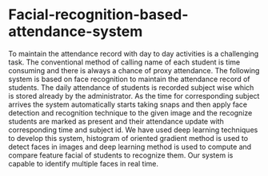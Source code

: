 # Facial-recognition-based-attendance-system
To maintain the attendance record with day to day activities is a challenging task. The conventional method of calling name of each student is time consuming and there is always a chance of proxy attendance. The following system is based on face recognition to maintain the attendance record of students. The daily attendance of students is recorded subject wise which is stored already by the administrator. As the time for corresponding subject arrives the system automatically starts taking snaps and then apply face detection and recognition technique to the given image and the recognize students are marked as present and their attendance update with corresponding time and subject id. We have used deep learning techniques to develop this system, histogram of oriented gradient method is used to detect faces in images and deep learning method is used to compute and compare feature facial of students to recognize them. Our system is capable to identify multiple faces in real time.
